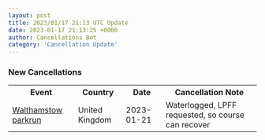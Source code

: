 ```yaml
---
layout: post
title: 2023/01/17 21:13 UTC Update
date: 2023-01-17 21:13:25 +0000
author: Cancellations Bot
category: 'Cancellation Update'
---
```


<h3>New Cancellations</h3>
<div class='hscrollable'>
<table style='width: 100%'>
    <tr>
        <th>Event</th>
        <th>Country</th>
        <th>Date</th>
        <th>Cancellation Note</th>
    </tr>
    <tr>
        <td><a href="https://www.parkrun.org.uk/walthamstow">Walthamstow parkrun</a></td>
        <td>United Kingdom</td>
        <td>2023-01-21</td>
        <td>Waterlogged, LPFF requested, so course can recover</td>
    </tr>
</table>
</div>
